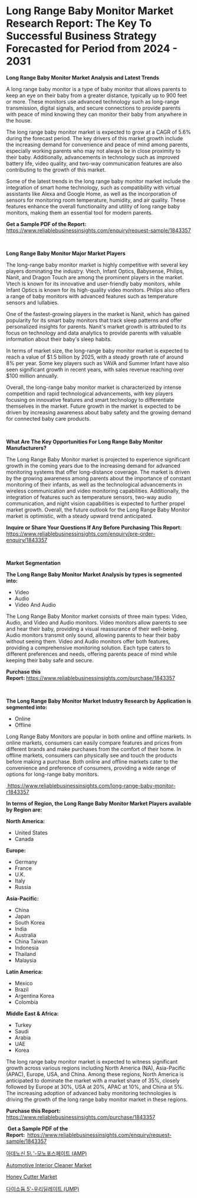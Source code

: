 <p><h1>Long Range Baby Monitor Market Research Report: The Key To Successful Business Strategy Forecasted for Period from 2024 - 2031</h1></p><p><strong>Long Range Baby Monitor Market Analysis and Latest Trends</strong></p>
<p><p>A long range baby monitor is a type of baby monitor that allows parents to keep an eye on their baby from a greater distance, typically up to 900 feet or more. These monitors use advanced technology such as long-range transmission, digital signals, and secure connections to provide parents with peace of mind knowing they can monitor their baby from anywhere in the house.</p><p>The long range baby monitor market is expected to grow at a CAGR of 5.6% during the forecast period. The key drivers of this market growth include the increasing demand for convenience and peace of mind among parents, especially working parents who may not always be in close proximity to their baby. Additionally, advancements in technology such as improved battery life, video quality, and two-way communication features are also contributing to the growth of this market.</p><p>Some of the latest trends in the long range baby monitor market include the integration of smart home technology, such as compatibility with virtual assistants like Alexa and Google Home, as well as the incorporation of sensors for monitoring room temperature, humidity, and air quality. These features enhance the overall functionality and utility of long range baby monitors, making them an essential tool for modern parents.</p></p>
<p><strong>Get a Sample PDF of the Report:&nbsp;</strong> <a href="https://www.reliablebusinessinsights.com/enquiry/request-sample/1843357">https://www.reliablebusinessinsights.com/enquiry/request-sample/1843357</a></p>
<p>&nbsp;</p>
<p><strong>Long Range Baby Monitor Major Market Players</strong></p>
<p><p>The long-range baby monitor market is highly competitive with several key players dominating the industry. Vtech, Infant Optics, Babysense, Philips, Nanit, and Dragon Touch are among the prominent players in the market. Vtech is known for its innovative and user-friendly baby monitors, while Infant Optics is known for its high-quality video monitors. Philips also offers a range of baby monitors with advanced features such as temperature sensors and lullabies.</p><p>One of the fastest-growing players in the market is Nanit, which has gained popularity for its smart baby monitors that track sleep patterns and offer personalized insights for parents. Nanit's market growth is attributed to its focus on technology and data analytics to provide parents with valuable information about their baby's sleep habits.</p><p>In terms of market size, the long-range baby monitor market is expected to reach a value of $1.5 billion by 2025, with a steady growth rate of around 8% per year. Some key players such as VAVA and Summer Infant have also seen significant growth in recent years, with sales revenue reaching over $100 million annually.</p><p>Overall, the long-range baby monitor market is characterized by intense competition and rapid technological advancements, with key players focusing on innovative features and smart technology to differentiate themselves in the market. Future growth in the market is expected to be driven by increasing awareness about baby safety and the growing demand for connected baby care products.</p></p>
<p>&nbsp;</p>
<p><strong>What Are The Key Opportunities For Long Range Baby Monitor Manufacturers?</strong></p>
<p><p>The Long Range Baby Monitor market is projected to experience significant growth in the coming years due to the increasing demand for advanced monitoring systems that offer long-distance coverage. The market is driven by the growing awareness among parents about the importance of constant monitoring of their infants, as well as the technological advancements in wireless communication and video monitoring capabilities. Additionally, the integration of features such as temperature sensors, two-way audio communication, and night vision capabilities is expected to further propel market growth. Overall, the future outlook for the Long Range Baby Monitor market is optimistic, with a steady upward trend anticipated.</p></p>
<p><strong>Inquire or Share Your Questions If Any Before Purchasing This Report:</strong> <a href="https://www.reliablebusinessinsights.com/enquiry/pre-order-enquiry/1843357">https://www.reliablebusinessinsights.com/enquiry/pre-order-enquiry/1843357</a></p>
<p>&nbsp;</p>
<p><strong>Market Segmentation</strong></p>
<p><strong>The Long Range Baby Monitor Market Analysis by types is segmented into:</strong></p>
<p><ul><li>Video</li><li>Audio</li><li>Video And Audio</li></ul></p>
<p><p>The Long Range Baby Monitor market consists of three main types: Video, Audio, and Video and Audio monitors. Video monitors allow parents to see and hear their baby, providing a visual reassurance of their well-being. Audio monitors transmit only sound, allowing parents to hear their baby without seeing them. Video and Audio monitors offer both features, providing a comprehensive monitoring solution. Each type caters to different preferences and needs, offering parents peace of mind while keeping their baby safe and secure.</p></p>
<p><strong>Purchase this Report:&nbsp;</strong><a href="https://www.reliablebusinessinsights.com/purchase/1843357">https://www.reliablebusinessinsights.com/purchase/1843357</a></p>
<p>&nbsp;</p>
<p><strong>The Long Range Baby Monitor Market Industry Research by Application is segmented into:</strong></p>
<p><ul><li>Online</li><li>Offline</li></ul></p>
<p><p>Long Range Baby Monitors are popular in both online and offline markets. In online markets, consumers can easily compare features and prices from different brands and make purchases from the comfort of their home. In offline markets, consumers can physically see and touch the products before making a purchase. Both online and offline markets cater to the convenience and preference of consumers, providing a wide range of options for long-range baby monitors.</p></p>
<p><a href="https://www.reliablebusinessinsights.com/long-range-baby-monitor-r1843357">&nbsp;https://www.reliablebusinessinsights.com/long-range-baby-monitor-r1843357</a></p>
<p><strong>In terms of Region, the Long Range Baby Monitor Market Players available by Region are:</strong></p>
<p>
    <p> <strong> North America: </strong>
        <ul>
            <li>United States</li>
            <li>Canada</li>
        </ul>
        </p> 
    <p> <strong> Europe: </strong>
        <ul>
            <li>Germany</li>
            <li>France</li>
            <li>U.K.</li>
            <li>Italy</li>
            <li>Russia</li>
        </ul>
        </p> 
    <p> <strong> Asia-Pacific: </strong>
        <ul>
            <li>China</li>
            <li>Japan</li>
            <li>South Korea</li>
            <li>India</li>
            <li>Australia</li>
            <li>China Taiwan</li>
            <li>Indonesia</li>
            <li>Thailand</li>
            <li>Malaysia</li>
        </ul>
        </p> 
    <p> <strong> Latin America: </strong>
        <ul>
            <li>Mexico</li>
            <li>Brazil</li>
            <li>Argentina Korea</li>
            <li>Colombia</li>
        </ul>
        </p> 
    <p> <strong> Middle East & Africa: </strong>
        <ul>
            <li>Turkey</li>
            <li>Saudi</li>
            <li>Arabia</li>
            <li>UAE</li>
            <li>Korea</li>
        </ul>
    </p>
    </p>
<p><p>The long range baby monitor market is expected to witness significant growth across various regions including North America (NA), Asia-Pacific (APAC), Europe, USA, and China. Among these regions, North America is anticipated to dominate the market with a market share of 35%, closely followed by Europe at 30%, USA at 20%, APAC at 10%, and China at 5%. The increasing adoption of advanced baby monitoring technologies is driving the growth of the long range baby monitor market in these regions.</p></p>
<p><strong>Purchase this Report: </strong><a href="https://www.reliablebusinessinsights.com/purchase/1843357">https://www.reliablebusinessinsights.com/purchase/1843357</a></p>
<p>&nbsp;<strong>Get a Sample PDF of the Report:&nbsp;&nbsp;</strong><a href="https://www.reliablebusinessinsights.com/enquiry/request-sample/1843357">https://www.reliablebusinessinsights.com/enquiry/request-sample/1843357</a></p>
<p><strong></strong></p>
<p><p><a href="https://github.com/brendon65677/Market-Research-Report-List-1/blob/main/4392257153791.md">아데노신 5\ '-모노포스페이트 (AMP)</a></p><p><a href="https://github.com/ChiragRP21/Market-Research-Report-List-5/blob/main/automotive-interior-cleaner-market.md">Automotive Interior Cleaner Market</a></p><p><a href="https://github.com/eeenafisainka/Market-Research-Report-List-1/blob/main/honey-cutter-market.md">Honey Cutter Market</a></p><p><a href="https://github.com/OwenHamiytll568745/Market-Research-Report-List-2/blob/main/3874528153790.md">다이소듐 5'-우리딜레이트 (UMP)</a></p></p>